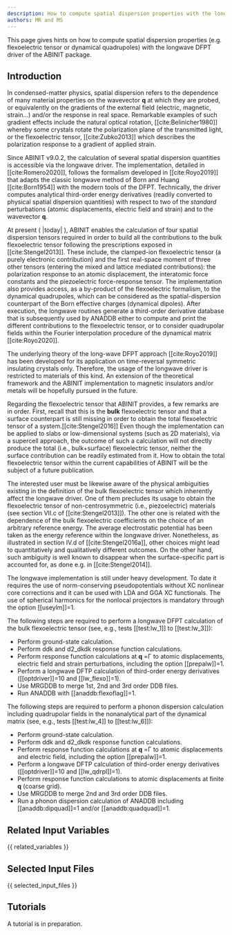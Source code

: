 ```yaml
---
description: How to compute spatial dispersion properties with the longwave DFPT approach. 
authors: MR and MS
---
```

<!--- This is the source file for this topics. Can be edited. -->

This page gives hints on how to compute spatial dispersion properties 
(e.g. flexoelectric tensor or dynamical quadrupoles) with the longwave DFPT
driver of the ABINIT package.

## Introduction
In condensed-matter physics, spatial dispersion refers to the dependence of many material
properties on the wavevector **q** at which they are probed, or equivalently on the gradients of the
external field (electric, magnetic, strain...) and/or the response in real space. Remarkable
examples of such gradient effects include the natural optical rotation, [[cite:Belinicher1980]] whereby some crystals
rotate the polarization plane of the transmitted light, or the flexoelectric tensor, [[cite:Zubko2013]] which
describes the polarization response to a gradient of applied strain.

Since ABINIT v9.0.2, the calculation of several spatial dispersion quantities is accessible
via the longwave driver. The implementation, detailed in [[cite:Romero2020]], follows the formalism developed in 
[[cite:Royo2019]] that adapts the classic longwave method of Born and Huang [[cite:Born1954]] with the modern tools of 
the DFPT. Technically, the driver computes analytical third-order energy derivatives (readily converted to physical 
spatial dispersion quantities) with respect to two of the *standard* 
perturbations (atomic displacements, electric field and strain) and to the wavevector **q**. 

At present ( |today| ), ABINIT enables the calculation of four spatial dispersion tensors required 
in order to build all the contributions to the bulk flexoelectric tensor following the prescriptions exposed in [[cite:Stengel2013]]. 
These include, the clamped-ion flexoelectric tensor (a purely electronic contribution) and the first real-space moment of three other 
tensors (entering the mixed and lattice mediated contributions): the polarization 
response to an atomic displacement, the interatomic force constants and the piezoelectric force-response
tensor. The implementation also provides access, as a by-product of the flexoelectric formalism, to the dynamical 
quadrupoles, which can be considered as the spatial-dispersion counterpart of the Born effective 
charges (dynamical dipoles). After execution, the longwave routines generate a third-order derivative 
database that is subsequently used by ANADDB either to compute and print the different contributions 
to the flexoelectric tensor, or to consider quadrupolar fields within the Fourier interpolation procedure of 
the dynamical matrix [[cite:Royo2020]].

The underlying theory of the long-wave DFPT approach [[cite:Royo2019]] has been developed for its application on 
time-reversal symmetric insulating crystals only. Therefore, the usage of the longwave driver is restricted to materials
of this kind. An extension of the theoretical framework and the ABINIT implementation to magnetic insulators 
and/or metals will be hopefully pursued in the future. 

Regarding the flexoelectric tensor that ABINIT provides, a few remarks are in order. First, recall that 
this is the **bulk** flexoelectric tensor and that a surface counterpart is still missing in order to obtain 
the total flexoelectric tensor of a system.[[cite:Stengel2016]] Even though the implementation can be applied
to slabs or low-dimensional systems (such as 2D materials), via a supercell approach, the outcome of such a 
calculation will not directly 
produce the total (i.e., bulk+surface) flexoelectric tensor, neither the surface contribution can be readily estimated 
from it. How to obtain the total flexoelectric tensor within the current capabilities of ABINIT will be the 
subject of a future publication. 

The interested user must be likewise aware of the physical ambiguities existing in the definition of the bulk 
flexoelectric tensor which inherently affect the longwave driver. One of them precludes its usage to obtain the 
flexoelectric tensor of non-centrosymmetric (i.e., piezoelectric) materials (see section VII.c of [[cite:Stengel2013]]). 
The other one is related with the dependence of the bulk flexoelectric coefficients on the choice of an arbitrary 
reference energy. The average electrostatic potential has been taken as the energy reference 
within the longwave driver. Nonetheless, as illustrated in section IV.d of [[cite:Stengel2016a]], other choices might 
lead to quantitatively and qualitatively different outcomes. On the other hand, such ambiguity is well known to disappear
when the surface-specific part is accounted for, as done e.g. in [[cite:Stengel2014]].

The longwave implementation is still under heavy development. To date it requires the use of norm-conserving 
pseudopotentials without XC nonlinear core corrections and it can be used with LDA and GGA XC functionals. 
The use of spherical harmonics for the nonlocal projectors is mandatory through the option [[useylm]]=1.   

The following steps are required to perform a longwave DFPT calculation of the bulk flexoelectric tensor
(see, e.g., tests [[test:lw_1]] to [[test:lw_3]]):

* Perform ground-state calculation.
* Perform ddk and d2_dkdk response function calculations.
* Perform response function calculations at **q** =Γ to atomic displacements, electric field and strain perturbations, 
including the option [[prepalw]]=1.
* Perform a longwave DFTP calculation of third-order energy derivatives ([[optdriver]]=10 and [[lw_flexo]]=1).
* Use MRGDDB to merge 1st, 2nd and 3rd order DDB files.
* Run ANADDB with [[anaddb:flexoflag]]=1.  

The following steps are required to perform a phonon dispersion calculation including quadrupolar fields in the
nonanalytical part of the dynamical matrix (see, e.g., tests [[test:lw_4]] to [[test:lw_6]]):

* Perform ground-state calculation.
* Perform ddk and d2_dkdk response function calculations.
* Perform response function calculations at **q** =Γ to atomic displacements and electric field, 
including the option [[prepalw]]=1.
* Perform a longwave DFTP calculation of third-order energy derivatives ([[optdriver]]=10 and [[lw_qdrpl]]=1).
* Perform response function calculations to atomic displacements at finite **q** (coarse grid). 
* Use MRGDDB to merge 2nd and 3rd order DDB files.
* Run a phonon dispersion calculation of ANADDB including [[anaddb:dipquad]]=1 and/or [[anaddb:quadquad]]=1.  


## Related Input Variables

{{ related_variables }}

## Selected Input Files

{{ selected_input_files }}

## Tutorials

A tutorial is in preparation.

